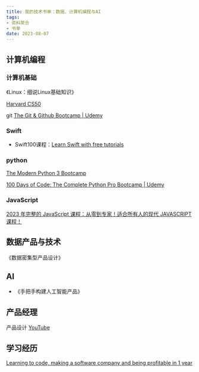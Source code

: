 ```yaml
---
title: 我的技术书单：数据、计算机编程与AI
tags: 
- 资料聚合
- 书单
date: 2023-08-07
---
```



## 计算机编程

### 计算机基础
《Linux：细说Linux基础知识》

[Harvard CS50](https://cs50.harvard.edu/x/2022/weeks/0/)


git
[The Git & Github Bootcamp \| Udemy](https://www.udemy.com/course/git-and-github-bootcamp/)

### Swift
- Swift100课程：[Learn Swift with free tutorials](https://www.hackingwithswift.com/learn)

### python
[The Modern Python 3 Bootcamp](https://www.udemy.com/course/the-modern-python3-bootcamp/)

[100 Days of Code: The Complete Python Pro Bootcamp \| Udemy](https://www.udemy.com/course/100-days-of-code/)


### JavaScript

[2023 年完整的 JavaScript 课程：从零到专家！适合所有人的现代 JAVASCRIPT 课程！](https://pan.baidu.com/s/1I3jR2WiQ_BHI4uR0EOTIZg#list/path=%2F&parentPath=%2Fsharelink2199365246-44566613344856)



## 数据产品与技术

《数据密集型产品设计》



## AI

- 《手把手构建人工智能产品》


## 产品经理

产品设计
[YouTube](https://www.youtube.com/watch?v=rVGYneIXSZw)


## 学习经历

[Learning to code, making a software company and being profitable in 1 year](Learning%20to%20code,%20making%20a%20software%20company%20and%20being%20profitable%20in%201%20year.md)

